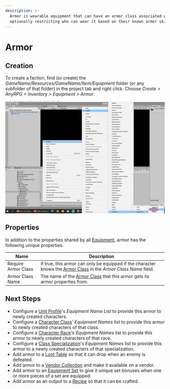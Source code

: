```yaml
---
description: >-
  Armor is wearable equipment that can have an armor class associated with it,
  optionally restricting who can wear it based on their known armor skills.
---
```


# Armor

## Creation

To create a faction, find (or create) the _GameName/Resources/GameName/Item/Equipment_ folder (or any subfolder of that folder) in the project tab and right click.  Choose _Create > AnyRPG > Inventory > Equipment > Armor_.

![](<../../.gitbook/assets/image (4) (1) (1).png>)

## Properties

In addition to the properties shared by all [Equipment](equipment.md), armor has the following unique properties.

| Name                | Description                                                                                                                           |
| ------------------- | ------------------------------------------------------------------------------------------------------------------------------------- |
| Require Armor Class | If true, this armor can only be equipped if the character knows the [Armor Class](../armor-class.md) in the _Armor Class Name_ field. |
| Armor Class Name    | The name of the [Armor Class](../armor-class.md) that this armor gets its armor properties from.                                      |

## Next Steps

* Configure a [Unit Profile](../unit-profile.md)'s _Equipment Name List_ to provide this armor to newly created characters.
* Configure a [Character Class](../character-class.md)' _Equipment Names_ list to provide this armor to newly created characters of that class.
* Configure a [Character Race](../character-race.md)'s _Equipment Names_ list to provide this armor to newly created characters of that race.
* Configure a [Class Specialization](../class-specialization.md)'s _Equipment Names_ list to provide this armor to a newly created characters of that specialization.
* Add armor to a [Loot Table](../loot-table.md) so that it can drop when an enemy is defeated.
* Add armor to a [Vendor Collection](../vendor-collection.md) and make it available on a vendor.
* Add armor to an [Equipment Set](../equipment-set.md) to give it unique set bonuses when one or more pieces of a set are equipped.
* Add armor as an output to a [Recipe](recipe.md) so that it can be crafted.
